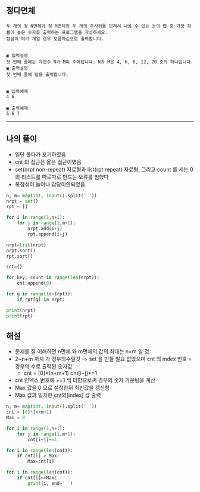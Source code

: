 ## 정다면체

```
두 개의 정 N면체와 정 M면체의 두 개의 주사위를 던져서 나올 수 있는 눈의 합 중 가장 확 률이 높은 숫자를 출력하는 프로그램을 작성하세요.
정답이 여러 개일 경우 오름차순으로 출력합니다.


▣ 입력설명
첫 번째 줄에는 자연수 N과 M이 주어집니다. N과 M은 4, 6, 8, 12, 20 중의 하나입니다.
▣ 출력설명
첫 번째 줄에 답을 출력합니다.


▣ 입력예제 
4 6

▣ 출력예제 
5 6 7

```

---
## 나의 풀이 

- 일단 풀다가 포기하였음
- cnt 의 접근은 옳은 접근이였음
- set(nrpt non-repeat) 자료형과 list(rpt repeat) 자료형, 그리고 count 를 세는 0의 리스트를 따로따로 만드는 오류를 범했다 
- 복잡성이 늘어나 감당이안되었음


```py
n, m= map(int, input().split(' '))
nrpt = set()
rpt = []

for i in range(1,n+1):
    for j in range(1,m+1):
        nrpt.add(i+j)
        rpt.append(i+j)

nrpt=list(nrpt)
nrpt.sort()
rpt.sort()

cnt={}

for key, count in range(len(nrpt)):
    cnt.append(0)

for g in range(len(rpt)):
    if rpt[g] in nrpt:

print(nrpt)
print(rpt)
```


## 해설

- 문제를 잘 이해하면 n면체 와 m면체의 값의 최대는 n+m 일 것
- 2~n+m 까지 가 경우의수일것 -> set 을 만들 필요 없었으며 cnt 의 index 번호 = 경우의 수로 출력된 숫자값
  - cnt = [0]*(n+m+1)         cnt[i+j]+=1
- cnt 인덱스 번호에 +=1 씩 더함으로써 경우의 숫자 카운팅을 계산
- Max 값을 0 으로 설정한뒤 최빈값을 갱신함
- Max 값과 일치한 cnt의[index] 값 출력 

```py
n, m= map(int, input().split(' '))
cnt = [0]*(n+m+1)
Max = 0

for i in range(1,n+1):
    for j in range(1,m+1):
        cnt[i+j]+=1

for i in range(len(cnt)):
    if cnt[i] > Max:
        Max=cnt[i]

for i in range(len(cnt)):
    if cnt[i]==Max:
        print(i, end=' ')
```
